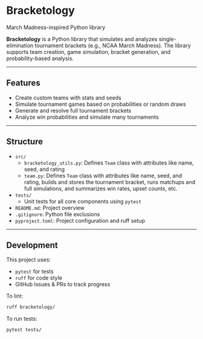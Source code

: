 # Bracketology
March Madness-inspired Python library

**Bracketology** is a Python library that simulates and analyzes single-elimination tournament brackets (e.g., NCAA March Madness). The library supports team creation, game simulation, bracket generation, and probability-based analysis.

---

## Features

- Create custom teams with stats and seeds
- Simulate tournament games based on probabilities or random draws
- Generate and resolve full tournament brackets
- Analyze win probabilities and simulate many tournaments

---

## Structure

- `src/`
  - `bracketology_utils.py`: Defines `Team` class with attributes like name, seed, and rating
  - `team.py`: Defines `Team` class with attributes like name, seed, and rating, builds and stores the tournament bracket, runs matchups and full simulations, and summarizes win rates, upset counts, etc.
- `tests/`
  - Unit tests for all core components using `pytest`
- `README.md`: Project overview
- `.gitignore`: Python file exclusions
- `pyproject.toml`: Project configuration and ruff setup

---

## Development

This project uses:

- `pytest` for tests
- `ruff` for code style
- GitHub Issues & PRs to track progress

To lint: 

```bash
ruff bracketology/
```

To run tests:

```bash
pytest tests/
```


